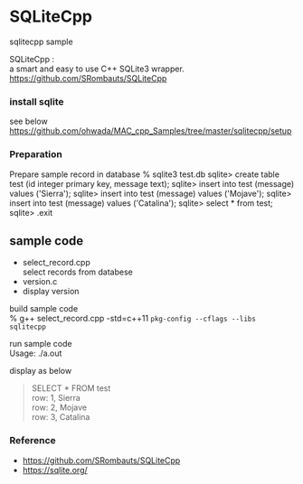 SQLiteCpp
===============

sqlitecpp sample <br/>

SQLiteCpp : <br/>
a smart and easy to use C++ SQLite3 wrapper. <br/>
https://github.com/SRombauts/SQLiteCpp <br/>


###  install sqlite
see below <br/>
https://github.com/ohwada/MAC_cpp_Samples/tree/master/sqlitecpp/setup <br/>


### Preparation
Prepare sample record in database
% sqlite3 test.db
sqlite> create table test (id integer primary key, message text);
sqlite> insert into test (message) values ('Sierra');
sqlite> insert into test (message) values ('Mojave');
sqlite> insert into test (message) values ('Catalina');
sqlite> select * from test;
sqlite> .exit


## sample code
- select_record.cpp <br/>
select records from databese <br/>
- version.c <br/>
- display version <br/>
 

build sample code<br/>
% g++ select_record.cpp -std=c++11 `pkg-config --cflags --libs sqlitecpp` <br/>

run sample code <br/>
Usage: ./a.out <br/>

display as below <br/>
> SELECT * FROM test <br/>
> row: 1, Sierra <br/>
> row: 2, Mojave <br/>
> row: 3, Catalina <br/>


### Reference <br/>
- https://github.com/SRombauts/SQLiteCpp <br/>
- https://sqlite.org/ <br/>
